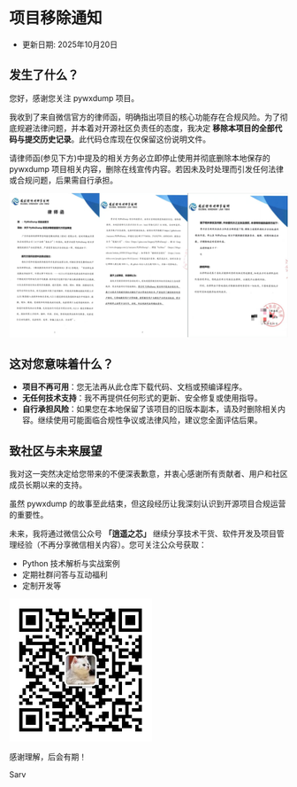 # 项目移除通知

* 更新日期: 2025年10月20日

## 发生了什么？

您好，感谢您关注 pywxdump 项目。

我收到了来自微信官方的律师函，明确指出项目的核心功能存在合规风险。为了彻底规避法律问题，并本着对开源社区负责任的态度，我决定
**移除本项目的全部代码与提交历史记录**。此代码仓库现在仅保留这份说明文件。

请律师函(参见下方)中提及的相关方务必立即停止使用并彻底删除本地保存的 pywxdump 项目相关内容，删除在线宣传内容。若因未及时处理而引发任何法律或合规问题，后果需自行承担。

![律师函](https://github.com/xaoyaoo/PyWxDump/blob/master/img/lsh.jpg)

## 这对您意味着什么？

*   **项目不再可用**：您无法再从此仓库下载代码、文档或预编译程序。
*   **无任何技术支持**：我不再提供任何形式的更新、安全修复或使用指导。
*   **自行承担风险**：如果您在本地保留了该项目的旧版本副本，请及时删除相关内容。继续使用可能面临合规性争议或法律风险，建议您全面评估后果。

## 致社区与未来展望

我对这一突然决定给您带来的不便深表歉意，并衷心感谢所有贡献者、用户和社区成员长期以来的支持。

虽然 pywxdump 的故事至此结束，但这段经历让我深刻认识到开源项目合规运营的重要性。

未来，我将通过微信公众号 **「逍遥之芯」** 继续分享技术干货、软件开发及项目管理经验（不再分享微信相关内容）。您可关注公众号获取：

*   Python 技术解析与实战案例
*   定期社群问答与互动福利
*   定制开发等

![微信公众号「逍遥之芯」二维码](https://github.com/xaoyaoo/PyWxDump/blob/master/img/qrcode_gh.jpg)

感谢理解，后会有期！

Sarv
